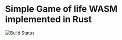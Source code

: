 # Simple Game of life WASM implemented in Rust

![Build Status](https://github.com/ysenko/GameOfLifeWASM/wasm-test-actions.yml/badge.svg)
